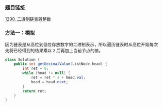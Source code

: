 ### 题目链接
[1290. 二进制链表转整数](https://leetcode.cn/problems/convert-binary-number-in-a-linked-list-to-integer)

### 方法一：模拟
因为链表是从高位到低位存放数字的二进制表示，所以遍历链表时从高位开始每次先将已经得到的结果乘以 `2` 后再加上当前节点的值。

```Java
class Solution {
    public int getDecimalValue(ListNode head) {
        int ret = 0;
        while (head != null) {
            ret = ret * 2 + head.val;
            head = head.next;
        }
        return ret;
    }
}
```